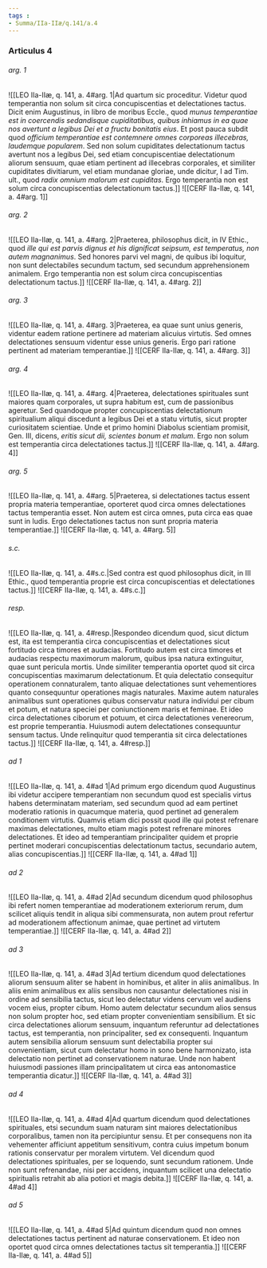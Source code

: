 ```yaml
---
tags : 
- Summa/IIa-IIæ/q.141/a.4
---
```


### Articulus 4

###### arg. 1
![[LEO IIa-IIæ, q. 141, a. 4#arg. 1|Ad quartum sic proceditur. Videtur quod temperantia non solum sit circa concupiscentias et delectationes tactus. Dicit enim Augustinus, in libro de moribus Eccle., quod *munus temperantiae est in coercendis sedandisque cupiditatibus, quibus inhiamus in ea quae nos avertunt a legibus Dei et a fructu bonitatis eius*. Et post pauca subdit quod *officium temperantiae est contemnere omnes corporeas illecebras, laudemque popularem*. Sed non solum cupiditates delectationum tactus avertunt nos a legibus Dei, sed etiam concupiscentiae delectationum aliorum sensuum, quae etiam pertinent ad illecebras corporales, et similiter cupiditates divitiarum, vel etiam mundanae gloriae, unde dicitur, I ad Tim. ult., quod *radix omnium malorum est cupiditas*. Ergo temperantia non est solum circa concupiscentias delectationum tactus.]]
![[CERF IIa-IIæ, q. 141, a. 4#arg. 1]]

###### arg. 2
![[LEO IIa-IIæ, q. 141, a. 4#arg. 2|Praeterea, philosophus dicit, in IV Ethic., quod *ille qui est parvis dignus et his dignificat seipsum, est temperatus, non autem magnanimus*. Sed honores parvi vel magni, de quibus ibi loquitur, non sunt delectabiles secundum tactum, sed secundum apprehensionem animalem. Ergo temperantia non est solum circa concupiscentias delectationum tactus.]]
![[CERF IIa-IIæ, q. 141, a. 4#arg. 2]]

###### arg. 3
![[LEO IIa-IIæ, q. 141, a. 4#arg. 3|Praeterea, ea quae sunt unius generis, videntur eadem ratione pertinere ad materiam alicuius virtutis. Sed omnes delectationes sensuum videntur esse unius generis. Ergo pari ratione pertinent ad materiam temperantiae.]]
![[CERF IIa-IIæ, q. 141, a. 4#arg. 3]]

###### arg. 4
![[LEO IIa-IIæ, q. 141, a. 4#arg. 4|Praeterea, delectationes spirituales sunt maiores quam corporales, ut supra habitum est, cum de passionibus ageretur. Sed quandoque propter concupiscentias delectationum spiritualium aliqui discedunt a legibus Dei et a statu virtutis, sicut propter curiositatem scientiae. Unde et primo homini Diabolus scientiam promisit, Gen. III, dicens, *eritis sicut dii, scientes bonum et malum*. Ergo non solum est temperantia circa delectationes tactus.]]
![[CERF IIa-IIæ, q. 141, a. 4#arg. 4]]

###### arg. 5
![[LEO IIa-IIæ, q. 141, a. 4#arg. 5|Praeterea, si delectationes tactus essent propria materia temperantiae, oporteret quod circa omnes delectationes tactus temperantia esset. Non autem est circa omnes, puta circa eas quae sunt in ludis. Ergo delectationes tactus non sunt propria materia temperantiae.]]
![[CERF IIa-IIæ, q. 141, a. 4#arg. 5]]

###### s.c.
![[LEO IIa-IIæ, q. 141, a. 4#s.c.|Sed contra est quod philosophus dicit, in III Ethic., quod temperantia proprie est circa concupiscentias et delectationes tactus.]]
![[CERF IIa-IIæ, q. 141, a. 4#s.c.]]

###### resp.
![[LEO IIa-IIæ, q. 141, a. 4#resp.|Respondeo dicendum quod, sicut dictum est, ita est temperantia circa concupiscentias et delectationes sicut fortitudo circa timores et audacias. Fortitudo autem est circa timores et audacias respectu maximorum malorum, quibus ipsa natura extinguitur, quae sunt pericula mortis. Unde similiter temperantia oportet quod sit circa concupiscentias maximarum delectationum. Et quia delectatio consequitur operationem connaturalem, tanto aliquae delectationes sunt vehementiores quanto consequuntur operationes magis naturales. Maxime autem naturales animalibus sunt operationes quibus conservatur natura individui per cibum et potum, et natura speciei per coniunctionem maris et feminae. Et ideo circa delectationes ciborum et potuum, et circa delectationes venereorum, est proprie temperantia. Huiusmodi autem delectationes consequuntur sensum tactus. Unde relinquitur quod temperantia sit circa delectationes tactus.]]
![[CERF IIa-IIæ, q. 141, a. 4#resp.]]

###### ad 1
![[LEO IIa-IIæ, q. 141, a. 4#ad 1|Ad primum ergo dicendum quod Augustinus ibi videtur accipere temperantiam non secundum quod est specialis virtus habens determinatam materiam, sed secundum quod ad eam pertinet moderatio rationis in quacumque materia, quod pertinet ad generalem conditionem virtutis. Quamvis etiam dici possit quod ille qui potest refrenare maximas delectationes, multo etiam magis potest refrenare minores delectationes. Et ideo ad temperantiam principaliter quidem et proprie pertinet moderari concupiscentias delectationum tactus, secundario autem, alias concupiscentias.]]
![[CERF IIa-IIæ, q. 141, a. 4#ad 1]]

###### ad 2
![[LEO IIa-IIæ, q. 141, a. 4#ad 2|Ad secundum dicendum quod philosophus ibi refert nomen temperantiae ad moderationem exteriorum rerum, dum scilicet aliquis tendit in aliqua sibi commensurata, non autem prout refertur ad moderationem affectionum animae, quae pertinet ad virtutem temperantiae.]]
![[CERF IIa-IIæ, q. 141, a. 4#ad 2]]

###### ad 3
![[LEO IIa-IIæ, q. 141, a. 4#ad 3|Ad tertium dicendum quod delectationes aliorum sensuum aliter se habent in hominibus, et aliter in aliis animalibus. In aliis enim animalibus ex aliis sensibus non causantur delectationes nisi in ordine ad sensibilia tactus, sicut leo delectatur videns cervum vel audiens vocem eius, propter cibum. Homo autem delectatur secundum alios sensus non solum propter hoc, sed etiam propter convenientiam sensibilium. Et sic circa delectationes aliorum sensuum, inquantum referuntur ad delectationes tactus, est temperantia, non principaliter, sed ex consequenti. Inquantum autem sensibilia aliorum sensuum sunt delectabilia propter sui convenientiam, sicut cum delectatur homo in sono bene harmonizato, ista delectatio non pertinet ad conservationem naturae. Unde non habent huiusmodi passiones illam principalitatem ut circa eas antonomastice temperantia dicatur.]]
![[CERF IIa-IIæ, q. 141, a. 4#ad 3]]

###### ad 4
![[LEO IIa-IIæ, q. 141, a. 4#ad 4|Ad quartum dicendum quod delectationes spirituales, etsi secundum suam naturam sint maiores delectationibus corporalibus, tamen non ita percipiuntur sensu. Et per consequens non ita vehementer afficiunt appetitum sensitivum, contra cuius impetum bonum rationis conservatur per moralem virtutem. Vel dicendum quod delectationes spirituales, per se loquendo, sunt secundum rationem. Unde non sunt refrenandae, nisi per accidens, inquantum scilicet una delectatio spiritualis retrahit ab alia potiori et magis debita.]]
![[CERF IIa-IIæ, q. 141, a. 4#ad 4]]

###### ad 5
![[LEO IIa-IIæ, q. 141, a. 4#ad 5|Ad quintum dicendum quod non omnes delectationes tactus pertinent ad naturae conservationem. Et ideo non oportet quod circa omnes delectationes tactus sit temperantia.]]
![[CERF IIa-IIæ, q. 141, a. 4#ad 5]]

